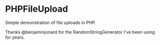 # PHPFileUpload

Simple demonstration of file uploads in PHP.

Thanks @benjaminjonard for the RandomStringGenerator I've been using for years.
